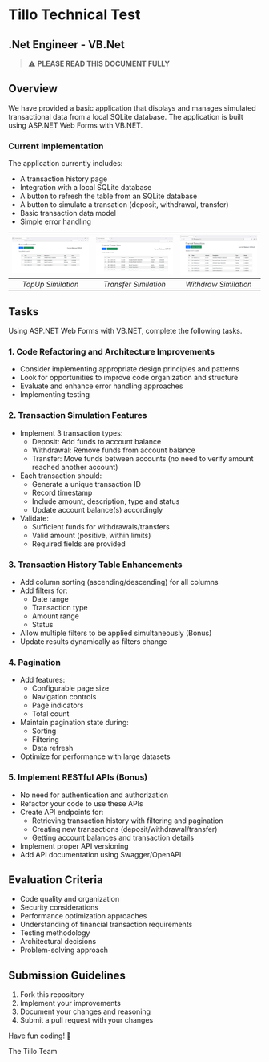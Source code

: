 # Tillo Technical Test
## .Net Engineer - VB.Net

> :warning: **PLEASE READ THIS DOCUMENT FULLY**

## Overview
We have provided a basic application that displays and manages simulated transactional data from a local SQLite database. The application is built using ASP.NET Web Forms with VB.NET.

### Current Implementation

The application currently includes:
- A transaction history page
- Integration with a local SQLite database
- A button to refresh the table from an SQLite database
- A button to simulate a transation (deposit, withdrawal, transfer)
- Basic transaction data model
- Simple error handling

![](assets/topup.png)  |  ![](assets/transfer.png) |  ![](assets/withdraw.png)
:-------------------------:|:-------------------------:|:-------------------------:
*TopUp Similation*         |   *Transfer Similation*   |  *Withdraw Similation*

## Tasks

Using ASP.NET Web Forms with VB.NET, complete the following tasks.

### 1. Code Refactoring and Architecture Improvements
- Consider implementing appropriate design principles and patterns
- Look for opportunities to improve code organization and structure
- Evaluate and enhance error handling approaches
- Implementing testing

### 2. Transaction Simulation Features
- Implement 3 transaction types:
  - Deposit: Add funds to account balance
  - Withdrawal: Remove funds from account balance 
  - Transfer: Move funds between accounts (no need to verify amount reached another account)
- Each transaction should:
  - Generate a unique transaction ID
  - Record timestamp
  - Include amount, description, type and status
  - Update account balance(s) accordingly
- Validate:
  - Sufficient funds for withdrawals/transfers
  - Valid amount (positive, within limits)
  - Required fields are provided

### 3. Transaction History Table Enhancements
- Add column sorting (ascending/descending) for all columns
- Add filters for:
    - Date range
    - Transaction type
    - Amount range
    - Status
- Allow multiple filters to be applied simultaneously (Bonus)
- Update results dynamically as filters change 

### 4. Pagination
- Add features:
  - Configurable page size
  - Navigation controls
  - Page indicators
  - Total count
- Maintain pagination state during:
  - Sorting
  - Filtering
  - Data refresh
- Optimize for performance with large datasets

### 5. Implement RESTful APIs (Bonus)
- No need for authentication and authorization
- Refactor your code to use these APIs
- Create API endpoints for:
  - Retrieving transaction history with filtering and pagination
  - Creating new transactions (deposit/withdrawal/transfer)
  - Getting account balances and transaction details
- Implement proper API versioning
- Add API documentation using Swagger/OpenAPI

## Evaluation Criteria
- Code quality and organization
- Security considerations
- Performance optimization approaches
- Understanding of financial transaction requirements
- Testing methodology
- Architectural decisions
- Problem-solving approach

## Submission Guidelines
1. Fork this repository
2. Implement your improvements
3. Document your changes and reasoning
4. Submit a pull request with your changes

Have fun coding! 🚀

The Tillo Team
